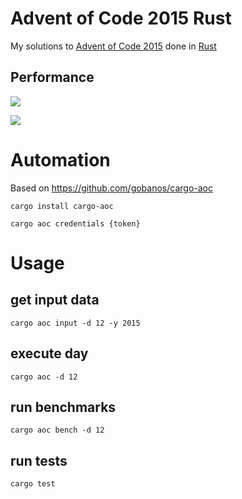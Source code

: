 # Advent of Code 2015 Rust

My solutions to [Advent of Code 2015](https://adventofcode.com/2015) done in [Rust](https://www.rust-lang.org/)

## Performance

![](https://img.shields.io/badge/day%20📅-24-blue)
 
![](https://img.shields.io/badge/stars%20⭐-18-yellow)

# Automation

Based on https://github.com/gobanos/cargo-aoc

`cargo install cargo-aoc`

`cargo aoc credentials {token}`

# Usage

## get input data

`cargo aoc input -d 12 -y 2015`

## execute day

`cargo aoc -d 12`

## run benchmarks

`cargo aoc bench -d 12`

## run tests

`cargo test`